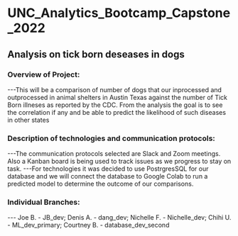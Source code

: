 # UNC_Analytics_Bootcamp_Capstone_2022
## Analysis on tick born deseases in dogs
### Overview of Project:
---This will be a comparison of number of dogs that our inprocessed and outprocessed in animal shelters in Austin Texas against the number of Tick Born illneses as reported by the CDC. From the analysis the goal is to see the correlation if any and be able to predict the likelihood of such diseases in other states
### Description of technologies and communication protocols:
---The communication protocols selected are Slack and Zoom meetings. Also a Kanban board is being used to track issues as we progress to stay on task. 
---For technologies it was decided to use PostrgresSQL for our database and we will connect the database to Google Colab to run a predicted model to determine the outcome of our comparisons.
### Individual Branches:
--- Joe B. - JB_dev;
    Denis A. - dang_dev; 
    Nichelle F. - Nichelle_dev; 
    Chihi U. - ML_dev_primary; 
    Courtney B. - database_dev_second